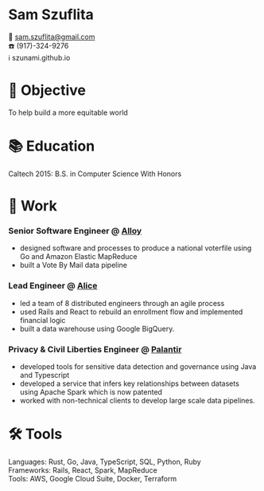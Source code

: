 # Sam Szuflita

💌 [sam.szuflita@gmail.com](mailto:sam.szuflita@gmail.com)  
☎️ (917)-324-9276  
ℹ️ szunami.github.io

# 🎯 Objective

To help build a more equitable world

# 📚 Education

Caltech 2015: B.S. in Computer Science With Honors

# 💼 Work

### Senior Software Engineer @ [Alloy](https://alloy.us/)

- designed software and processes to produce a national voterfile using Go and Amazon Elastic MapReduce
- built a Vote By Mail data pipeline

### Lead Engineer @ [Alice](https://www.thisisalice.com/)

- led a team of 8 distributed engineers through an agile process
- used Rails and React to rebuild an enrollment flow and implemented financial logic
- built a data warehouse using Google BigQuery.

### Privacy & Civil Liberties Engineer @ [Palantir](https://www.palantir.com/)

- developed tools for sensitive data detection and governance using Java and Typescript
- developed a service that infers key relationships between datasets using Apache Spark which is now patented
- worked with non-technical clients to develop large scale data pipelines.

# 🛠️ Tools

Languages: Rust, Go, Java, TypeScript, SQL, Python, Ruby  
Frameworks: Rails, React, Spark, MapReduce  
Tools: AWS, Google Cloud Suite, Docker, Terraform